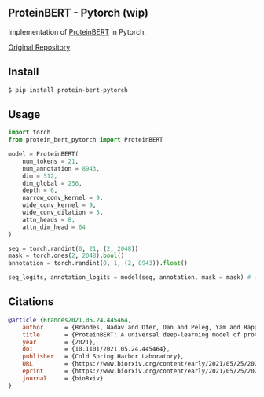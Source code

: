 ## ProteinBERT - Pytorch (wip)

Implementation of <a href="https://www.biorxiv.org/content/10.1101/2021.05.24.445464v1">ProteinBERT</a> in Pytorch.

<a href="https://github.com/nadavbra/protein_bert">Original Repository</a>

## Install

```bash
$ pip install protein-bert-pytorch
```

## Usage

```python
import torch
from protein_bert_pytorch import ProteinBERT

model = ProteinBERT(
    num_tokens = 21,
    num_annotation = 8943,
    dim = 512,
    dim_global = 256,
    depth = 6,
    narrow_conv_kernel = 9,
    wide_conv_kernel = 9,
    wide_conv_dilation = 5,
    attn_heads = 8,
    attn_dim_head = 64
)

seq = torch.randint(0, 21, (2, 2048))
mask = torch.ones(2, 2048).bool()
annotation = torch.randint(0, 1, (2, 8943)).float()

seq_logits, annotation_logits = model(seq, annotation, mask = mask) # (2, 2048, 21), (2, 8943)
```

## Citations

```bibtex
@article {Brandes2021.05.24.445464,
    author      = {Brandes, Nadav and Ofer, Dan and Peleg, Yam and Rappoport, Nadav and Linial, Michal},
    title       = {ProteinBERT: A universal deep-learning model of protein sequence and function},
    year        = {2021},
    doi         = {10.1101/2021.05.24.445464},
    publisher   = {Cold Spring Harbor Laboratory},
    URL         = {https://www.biorxiv.org/content/early/2021/05/25/2021.05.24.445464},
    eprint      = {https://www.biorxiv.org/content/early/2021/05/25/2021.05.24.445464.full.pdf},
    journal     = {bioRxiv}
}
```
